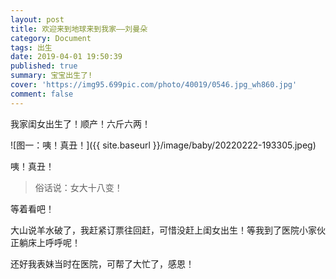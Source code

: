 ```yaml
---
layout: post
title: 欢迎来到地球来到我家——刘曼朵
category: Document
tags: 出生
date: 2019-04-01 19:50:39
published: true
summary: 宝宝出生了!
cover: 'https://img95.699pic.com/photo/40019/0546.jpg_wh860.jpg'
comment: false
---
```


我家闺女出生了！顺产！六斤六两！

![图一：咦！真丑！]({{ site.baseurl }}/image/baby/20220222-193305.jpeg)

咦！真丑！

> 俗话说：女大十八变！

等着看吧！

大山说羊水破了，我赶紧订票往回赶，可惜没赶上闺女出生！等我到了医院小家伙正躺床上呼呼呢！

还好我表妹当时在医院，可帮了大忙了，感恩！

